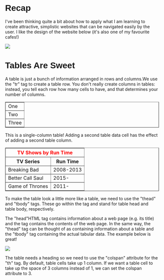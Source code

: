 <html>
	<head>
		<title>Recap and Tables</title>
	</head>
	<body>
	<h1 style="font-family: Arial">Recap</h1>	
	<p>I've been thinking quite a bit about how to apply what I am learning to create attractive, simplistic websites that can be navigated easily by the user. I like the design of the website below (it's also one of my favourite cafes!)</p>
	    <a href="http://www.thegroundworks.co.uk/" target="_blank">	<img src="https://s3.eu-west-2.amazonaws.com/sallearnstocode.images/The+Groundworks.PNG" /> </a>
	<h1 style="font-family: Arial">Tables Are Sweet</h1>	
	<p>A table is just a bunch of information arranged in rows and columns.We use the "tr" tag to create a table row. You don't really create columns in tables: instead, you tell each row how many cells to have, and that determines your number of columns.</p>
	<table border="1px">
        	<tr>
                 	<td>One</td>
            	</tr>
		<tr>
                 	<td>Two</td>
            	</tr>
               	<tr>
                	<td>Three</td> 
           	</tr>
        </table>
	<p>This is a single-column table! Adding a second table data cell has the effect of adding a second table column.</p>
	<table border="1px">
		<thead>
			 <tr style="color:red">
                  		<th colspan="2">TV Shows by Run Time</th>
                	</tr>
			<tr>
				<th>TV Series</th>
				<th>Run Time</th>			
			</tr>
            	</thead>
            		<tr>
                		<td>Breaking Bad</td>
                		<td>2008-2013</td>     
          		</tr>
           		<tr>
                		<td>Better Call Saul</td>
                		<td>2015-</td>
           		</tr>
          		<tr>
                		<td>Game of Thrones</td>
               			<td>2011-</td>
            		</tr>
        </table>
	<p>To make the table look a little more like a table, we need to use the "thead" and "tbody" tags. These go within the <table> tag and stand for table head and table body, respectively.</p>
	<p>The "head"HTML tag contains information about a web page (e.g. its title) and the <body> tag contains the contents of the web page. In the same way, the "thead" tag can be thought of as containing information about a table and the "tbody" tag containing the actual tabular data. The example below is great!</p>
	<a href="https://www.codecademy.com/en/courses/web-beginner-en-f8mcL/1/2?curriculum_id=50579fb998b470000202dc8b" target="_blank"><img src="https://s3.eu-west-2.amazonaws.com/sallearnstocode.images/Table+Example.PNG" /></a>
	<p>The table needs a heading so we need to use the "colspan" attribute for the "th" tag. By default, table cells take up 1 column. If we want a table cell to take up the space of 3 columns instead of 1, we can set the colspan attribute to 3.</p>
	</body>
</html>
